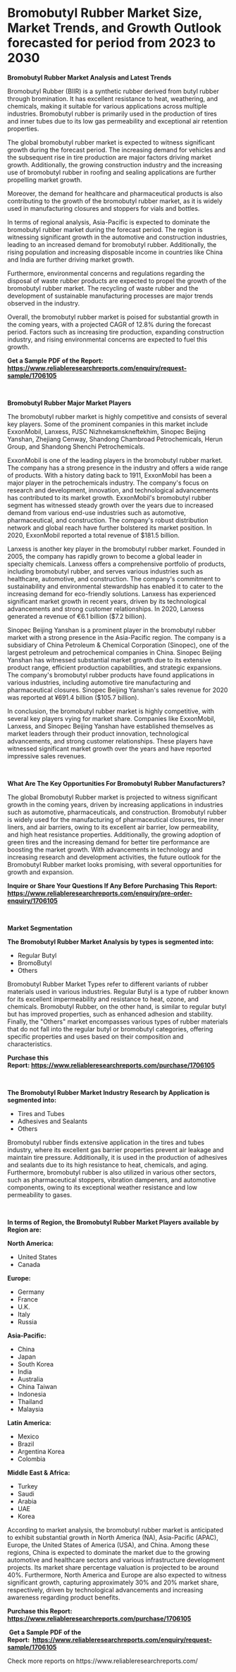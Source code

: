 <p><h1>Bromobutyl Rubber Market Size, Market Trends, and Growth Outlook forecasted for period from 2023 to 2030</h1></p><p><strong>Bromobutyl Rubber Market Analysis and Latest Trends</strong></p>
<p><p>Bromobutyl Rubber (BIIR) is a synthetic rubber derived from butyl rubber through bromination. It has excellent resistance to heat, weathering, and chemicals, making it suitable for various applications across multiple industries. Bromobutyl rubber is primarily used in the production of tires and inner tubes due to its low gas permeability and exceptional air retention properties.</p><p>The global bromobutyl rubber market is expected to witness significant growth during the forecast period. The increasing demand for vehicles and the subsequent rise in tire production are major factors driving market growth. Additionally, the growing construction industry and the increasing use of bromobutyl rubber in roofing and sealing applications are further propelling market growth.</p><p>Moreover, the demand for healthcare and pharmaceutical products is also contributing to the growth of the bromobutyl rubber market, as it is widely used in manufacturing closures and stoppers for vials and bottles.</p><p>In terms of regional analysis, Asia-Pacific is expected to dominate the bromobutyl rubber market during the forecast period. The region is witnessing significant growth in the automotive and construction industries, leading to an increased demand for bromobutyl rubber. Additionally, the rising population and increasing disposable income in countries like China and India are further driving market growth.</p><p>Furthermore, environmental concerns and regulations regarding the disposal of waste rubber products are expected to propel the growth of the bromobutyl rubber market. The recycling of waste rubber and the development of sustainable manufacturing processes are major trends observed in the industry.</p><p>Overall, the bromobutyl rubber market is poised for substantial growth in the coming years, with a projected CAGR of 12.8% during the forecast period. Factors such as increasing tire production, expanding construction industry, and rising environmental concerns are expected to fuel this growth.</p></p>
<p><strong>Get a Sample PDF of the Report:&nbsp; <a href="https://www.reliableresearchreports.com/enquiry/request-sample/1706105">https://www.reliableresearchreports.com/enquiry/request-sample/1706105</a></strong></p>
<p>&nbsp;</p>
<p><strong>Bromobutyl Rubber Major Market Players</strong></p>
<p><p>The bromobutyl rubber market is highly competitive and consists of several key players. Some of the prominent companies in this market include ExxonMobil, Lanxess, PJSC Nizhnekamskneftekhim, Sinopec Beijing Yanshan, Zhejiang Cenway, Shandong Chambroad Petrochemicals, Herun Group, and Shandong Shenchi Petrochemicals.</p><p>ExxonMobil is one of the leading players in the bromobutyl rubber market. The company has a strong presence in the industry and offers a wide range of products. With a history dating back to 1911, ExxonMobil has been a major player in the petrochemicals industry. The company's focus on research and development, innovation, and technological advancements has contributed to its market growth. ExxonMobil's bromobutyl rubber segment has witnessed steady growth over the years due to increased demand from various end-use industries such as automotive, pharmaceutical, and construction. The company's robust distribution network and global reach have further bolstered its market position. In 2020, ExxonMobil reported a total revenue of $181.5 billion.</p><p>Lanxess is another key player in the bromobutyl rubber market. Founded in 2005, the company has rapidly grown to become a global leader in specialty chemicals. Lanxess offers a comprehensive portfolio of products, including bromobutyl rubber, and serves various industries such as healthcare, automotive, and construction. The company's commitment to sustainability and environmental stewardship has enabled it to cater to the increasing demand for eco-friendly solutions. Lanxess has experienced significant market growth in recent years, driven by its technological advancements and strong customer relationships. In 2020, Lanxess generated a revenue of €6.1 billion ($7.2 billion).</p><p>Sinopec Beijing Yanshan is a prominent player in the bromobutyl rubber market with a strong presence in the Asia-Pacific region. The company is a subsidiary of China Petroleum & Chemical Corporation (Sinopec), one of the largest petroleum and petrochemical companies in China. Sinopec Beijing Yanshan has witnessed substantial market growth due to its extensive product range, efficient production capabilities, and strategic expansions. The company's bromobutyl rubber products have found applications in various industries, including automotive tire manufacturing and pharmaceutical closures. Sinopec Beijing Yanshan's sales revenue for 2020 was reported at ¥691.4 billion ($105.7 billion).</p><p>In conclusion, the bromobutyl rubber market is highly competitive, with several key players vying for market share. Companies like ExxonMobil, Lanxess, and Sinopec Beijing Yanshan have established themselves as market leaders through their product innovation, technological advancements, and strong customer relationships. These players have witnessed significant market growth over the years and have reported impressive sales revenues.</p></p>
<p>&nbsp;</p>
<p><strong>What Are The Key Opportunities For Bromobutyl Rubber Manufacturers?</strong></p>
<p><p>The global Bromobutyl Rubber market is projected to witness significant growth in the coming years, driven by increasing applications in industries such as automotive, pharmaceuticals, and construction. Bromobutyl rubber is widely used for the manufacturing of pharmaceutical closures, tire inner liners, and air barriers, owing to its excellent air barrier, low permeability, and high heat resistance properties. Additionally, the growing adoption of green tires and the increasing demand for better tire performance are boosting the market growth. With advancements in technology and increasing research and development activities, the future outlook for the Bromobutyl Rubber market looks promising, with several opportunities for growth and expansion.</p></p>
<p><strong>Inquire or Share Your Questions If Any Before Purchasing This Report: <a href="https://www.reliableresearchreports.com/enquiry/pre-order-enquiry/1706105">https://www.reliableresearchreports.com/enquiry/pre-order-enquiry/1706105</a></strong></p>
<p>&nbsp;</p>
<p><strong>Market Segmentation</strong></p>
<p><strong>The Bromobutyl Rubber Market Analysis by types is segmented into:</strong></p>
<p><ul><li>Regular Butyl</li><li>BromoButyl</li><li>Others</li></ul></p>
<p><p>Bromobutyl Rubber Market Types refer to different variants of rubber materials used in various industries. Regular Butyl is a type of rubber known for its excellent impermeability and resistance to heat, ozone, and chemicals. Bromobutyl Rubber, on the other hand, is similar to regular butyl but has improved properties, such as enhanced adhesion and stability. Finally, the "Others" market encompasses various types of rubber materials that do not fall into the regular butyl or bromobutyl categories, offering specific properties and uses based on their composition and characteristics.</p></p>
<p><strong>Purchase this Report:&nbsp;<a href="https://www.reliableresearchreports.com/purchase/1706105">https://www.reliableresearchreports.com/purchase/1706105</a></strong></p>
<p>&nbsp;</p>
<p><strong>The Bromobutyl Rubber Market Industry Research by Application is segmented into:</strong></p>
<p><ul><li>Tires and Tubes</li><li>Adhesives and Sealants</li><li>Others</li></ul></p>
<p><p>Bromobutyl rubber finds extensive application in the tires and tubes industry, where its excellent gas barrier properties prevent air leakage and maintain tire pressure. Additionally, it is used in the production of adhesives and sealants due to its high resistance to heat, chemicals, and aging. Furthermore, bromobutyl rubber is also utilized in various other sectors, such as pharmaceutical stoppers, vibration dampeners, and automotive components, owing to its exceptional weather resistance and low permeability to gases.</p></p>
<p>&nbsp;</p>
<p><strong>In terms of Region, the Bromobutyl Rubber Market Players available by Region are:</strong></p>
<p>
    <p> <strong> North America: </strong>
        <ul>
            <li>United States</li>
            <li>Canada</li>
        </ul>
        </p> 
    <p> <strong> Europe: </strong>
        <ul>
            <li>Germany</li>
            <li>France</li>
            <li>U.K.</li>
            <li>Italy</li>
            <li>Russia</li>
        </ul>
        </p> 
    <p> <strong> Asia-Pacific: </strong>
        <ul>
            <li>China</li>
            <li>Japan</li>
            <li>South Korea</li>
            <li>India</li>
            <li>Australia</li>
            <li>China Taiwan</li>
            <li>Indonesia</li>
            <li>Thailand</li>
            <li>Malaysia</li>
        </ul>
        </p> 
    <p> <strong> Latin America: </strong>
        <ul>
            <li>Mexico</li>
            <li>Brazil</li>
            <li>Argentina Korea</li>
            <li>Colombia</li>
        </ul>
        </p> 
    <p> <strong> Middle East & Africa: </strong>
        <ul>
            <li>Turkey</li>
            <li>Saudi</li>
            <li>Arabia</li>
            <li>UAE</li>
            <li>Korea</li>
        </ul>
    </p>
    </p>
<p><p>According to market analysis, the bromobutyl rubber market is anticipated to exhibit substantial growth in North America (NA), Asia-Pacific (APAC), Europe, the United States of America (USA), and China. Among these regions, China is expected to dominate the market due to the growing automotive and healthcare sectors and various infrastructure development projects. Its market share percentage valuation is projected to be around 40%. Furthermore, North America and Europe are also expected to witness significant growth, capturing approximately 30% and 20% market share, respectively, driven by technological advancements and increasing awareness regarding product benefits.</p></p>
<p><strong>Purchase this Report: <a href="https://www.reliableresearchreports.com/purchase/1706105">https://www.reliableresearchreports.com/purchase/1706105</a></strong></p>
<p>&nbsp;<strong>Get a Sample PDF of the Report:&nbsp;&nbsp;<a href="https://www.reliableresearchreports.com/enquiry/request-sample/1706105">https://www.reliableresearchreports.com/enquiry/request-sample/1706105</a></strong></p>
<p><strong></strong></p>
<p>Check more reports on https://www.reliableresearchreports.com/</p>